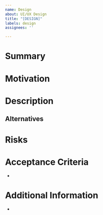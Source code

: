 ```yaml
---
name: Design
about: UI/UX Design
title: "[DESIGN]"
labels: design
assignees: ''

---
```


# Summary

# Motivation


# Description


## Alternatives


# Risks

# Acceptance Criteria
- 
# Additional Information
-
